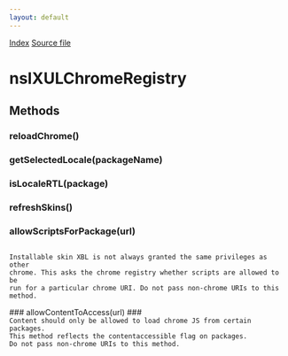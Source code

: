 ```yaml
---
layout: default
---
```

<div id='links'><a href="../index.html">Index</a>
<a href="http://dxr.mozilla.org/mozilla-central/source/chrome/nsIChromeRegistry.idl">Source file</a>
</div>

# nsIXULChromeRegistry #

## Methods ##

### reloadChrome() ###

### getSelectedLocale(packageName) ###

### isLocaleRTL(package) ###

### refreshSkins() ###

### allowScriptsForPackage(url) ###
<code>  
Installable skin XBL is not always granted the same privileges as other  
chrome. This asks the chrome registry whether scripts are allowed to be  
run for a particular chrome URI. Do not pass non-chrome URIs to this  
method.  
  
</code>
### allowContentToAccess(url) ###
<code>  
Content should only be allowed to load chrome JS from certain packages.  
This method reflects the contentaccessible flag on packages.  
Do not pass non-chrome URIs to this method.  
  
</code>